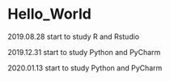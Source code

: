 # Hello_World
2019.08.28 start to study R and Rstudio

2019.12.31 start to study Python and PyCharm

2020.01.13 start to study Python and PyCharm